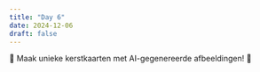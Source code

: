 ```yaml
---
title: "Day 6"
date: 2024-12-06
draft: false
---
```


🎁 Maak unieke kerstkaarten met AI-gegenereerde afbeeldingen! 🎨
